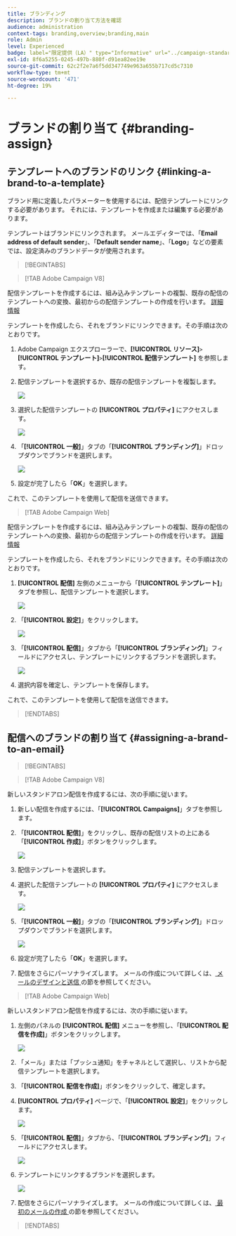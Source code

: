 ```yaml
---
title: ブランディング
description: ブランドの割り当て方法を確認
audience: administration
context-tags: branding,overview;branding,main
role: Admin
level: Experienced
badge: label="限定提供（LA）" type="Informative" url="../campaign-standard-migration-home.md" tooltip="Campaign Standard移行済みユーザーに制限"
exl-id: 8f6a5255-0245-497b-880f-d91ea82ee19e
source-git-commit: 62c2f2e7a6f5dd347749e963a655b717cd5c7310
workflow-type: tm+mt
source-wordcount: '471'
ht-degree: 19%

---
```


# ブランドの割り当て {#branding-assign}

## テンプレートへのブランドのリンク {#linking-a-brand-to-a-template}

ブランド用に定義したパラメーターを使用するには、配信テンプレートにリンクする必要があります。 それには、テンプレートを作成または編集する必要があります。

テンプレートはブランドにリンクされます。 メールエディターでは、「**Email address of default sender**」、「**Default sender name**」、「**Logo**」などの要素では、設定済みのブランドデータが使用されます。

>[!BEGINTABS]

>[!TAB Adobe Campaign V8]

配信テンプレートを作成するには、組み込みテンプレートの複製、既存の配信のテンプレートへの変換、最初からの配信テンプレートの作成を行います。 [詳細情報](https://experienceleague.adobe.com/en/docs/campaign/campaign-v8/send/create-templates)

テンプレートを作成したら、それをブランドにリンクできます。その手順は次のとおりです。

1. Adobe Campaign エクスプローラーで、**[!UICONTROL リソース]**`>`**[!UICONTROL テンプレート]**`>`**[!UICONTROL 配信テンプレート]** を参照します。

1. 配信テンプレートを選択するか、既存の配信テンプレートを複製します。

   ![](assets/branding_assign_V8_1.png)

1. 選択した配信テンプレートの **[!UICONTROL プロパティ]** にアクセスします。

   ![](assets/branding_assign_V8_2.png)

1. 「**[!UICONTROL 一般]**」タブの「**[!UICONTROL ブランディング]**」ドロップダウンでブランドを選択します。

   ![](assets/branding_assign_V8_3.png)

1. 設定が完了したら「**OK**」を選択します。

これで、このテンプレートを使用して配信を送信できます。

>[!TAB Adobe Campaign Web]

配信テンプレートを作成するには、組み込みテンプレートの複製、既存の配信のテンプレートへの変換、最初からの配信テンプレートの作成を行います。 [詳細情報](https://experienceleague.adobe.com/ja/docs/campaign-web/v8/msg/delivery-template)

テンプレートを作成したら、それをブランドにリンクできます。その手順は次のとおりです。

1. **[!UICONTROL 配信]** 左側のメニューから「**[!UICONTROL テンプレート]**」タブを参照し、配信テンプレートを選択します。

   ![](assets/branding_assign_web_1.png)

1. 「**[!UICONTROL 設定]**」をクリックします。

   ![](assets/branding_assign_web_2.png)

1. 「**[!UICONTROL 配信]**」タブから「**[!UICONTROL ブランディング]**」フィールドにアクセスし、テンプレートにリンクするブランドを選択します。

   ![](assets/branding_assign_web_3.png)

1. 選択内容を確定し、テンプレートを保存します。

これで、このテンプレートを使用して配信を送信できます。

>[!ENDTABS]

## 配信へのブランドの割り当て {#assigning-a-brand-to-an-email}

>[!BEGINTABS]

>[!TAB Adobe Campaign V8]

新しいスタンドアロン配信を作成するには、次の手順に従います。

1. 新しい配信を作成するには、「**[!UICONTROL Campaigns]**」タブを参照します。

1. 「**[!UICONTROL 配信]**」をクリックし、既存の配信リストの上にある「**[!UICONTROL 作成]**」ボタンをクリックします。

   ![](assets/branding_assign_V8_4.png)

1. 配信テンプレートを選択します。

1. 選択した配信テンプレートの **[!UICONTROL プロパティ]** にアクセスします。

   ![](assets/branding_assign_V8_5.png)

1. 「**[!UICONTROL 一般]**」タブの「**[!UICONTROL ブランディング]**」ドロップダウンでブランドを選択します。

   ![](assets/branding_assign_V8_6.png)

1. 設定が完了したら「**OK**」を選択します。

1. 配信をさらにパーソナライズします。 メールの作成について詳しくは、[ メールのデザインと送信 ](https://experienceleague.adobe.com/en/docs/campaign-web/v8/msg/email/create-email) の節を参照してください。

>[!TAB Adobe Campaign Web]

新しいスタンドアロン配信を作成するには、次の手順に従います。

1. 左側のパネルの **[!UICONTROL 配信]** メニューを参照し、「**[!UICONTROL 配信を作成]**」ボタンをクリックします。

   ![](assets/branding_assign_web_4.png)

1. 「メール」または「プッシュ通知」をチャネルとして選択し、リストから配信テンプレートを選択します。

1. 「**[!UICONTROL 配信を作成]**」ボタンをクリックして、確定します。

1. **[!UICONTROL プロパティ]** ページで、「**[!UICONTROL 設定]**」をクリックします。

   ![](assets/branding_assign_web_5.png)

1. 「**[!UICONTROL 配信]**」タブから、「**[!UICONTROL ブランディング]**」フィールドにアクセスします。

   ![](assets/branding_assign_web_6.png)

1. テンプレートにリンクするブランドを選択します。

   ![](assets/branding_assign_web_7.png)

1. 配信をさらにパーソナライズします。 メールの作成について詳しくは、[ 最初のメールの作成 ](https://experienceleague.adobe.com/en/docs/campaign-web/v8/msg/email/create-email) の節を参照してください。

>[!ENDTABS]
